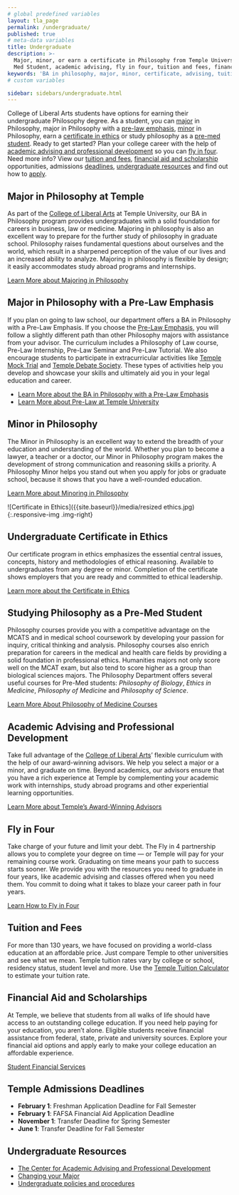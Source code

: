 ```yaml
---
# global predefined variables
layout: tla_page
permalink: /undergraduate/
published: true
# meta-data variables
title: Undergraduate
description: >-
  Major, minor, or earn a certificate in Philosophy from Temple University’s College of Liberal Arts. Learn more about studies as a Pre-
  Med Student, academic advising, fly in four, tuition and fees, financial aid and scholarship, deadlines, resources, and how to apply.
keywords: 'BA in philosophy, major, minor, certificate, advising, tuition, fly in four, scholarships, resources'  
# custom variables

sidebar: sidebars/undergraduate.html
---
```

College of Liberal Arts students have options for earning their undergraduate Philosophy degree. As a student, you can [major](#major-in-philosophy-at-temple) in Philosophy, major in Philosophy with a [pre-law emphasis](#major-in-philosophy-with-a-pre-law-emphasis), [minor](#minor-in-philosophy) in Philosophy, earn a [certificate in ethics](#undergraduate-certificate-in-ethics) or study philosophy as a [pre-med student](#studying-philosophy-as-a-pre-med-student). Ready to get started? Plan your college career with the help of [academic advising and professional development](#academic-advising-and-professional-development) so you can [fly in four](#fly-in-four). Need more info? View our [tuition and fees](#tuition-and-fees), [financial aid and scholarship](#financial-aid-and-scholarships) opportunities, admissions [deadlines](#temple-admissions-deadlines), [undergraduate resources](#undergraduate-resources) and find out how to [apply](#undergraduate-admissions).

## Major in Philosophy at Temple
As part of the [College of Liberal Arts](https://liberalarts.temple.edu/) at Temple University, our BA in Philosophy program provides undergraduates with a solid foundation for careers in business, law or medicine. Majoring in philosophy is also an excellent way to prepare for the further study of philosophy in graduate school. Philosophy raises fundamental questions about ourselves and the world, which result in a sharpened perception of the value of our lives and an increased ability to analyze. Majoring in philosophy is flexible by design; it easily accommodates study abroad programs and internships.

[Learn More about Majoring in Philosophy](https://www.temple.edu/academics/degree-programs/philosophy-major-la-phil-ba)

## Major in Philosophy with a Pre-Law Emphasis
If you plan on going to law school, our department offers a BA in Philosophy with a Pre-Law Emphasis. If you choose the [Pre-Law Emphasis](http://www.cla.temple.edu/pre-law/), you will follow a slightly different path  than other Philosophy majors with assistance from your advisor. The curriculum includes a Philosophy of Law course, Pre-Law Internship, Pre-Law Seminar and Pre-Law Tutorial. We also encourage students to participate in extracurricular activities like [Temple Mock Trial](https://temple.campuslabs.com/engage/organization/TUMockTrial) and [Temple Debate Society](https://temple.campuslabs.com/engage/organization/templedebate). These types of activities help you develop and showcase your skills and ultimately aid you in your legal education and career.

- [Learn More about the BA in Philosophy with a Pre-Law Emphasis](https://www.temple.edu/academics/degree-programs/philosophy-major-la-phil-ba)
- [Learn More about Pre-Law at Temple University](http://cla.temple.edu/pre-law/undergraduate/)

## Minor in Philosophy
The Minor in Philosophy is an excellent way to extend the breadth of your education and understanding of the world. Whether you plan to become a lawyer, a teacher or a doctor, our Minor in Philosophy program makes the development of strong communication and reasoning skills a priority. A Philosophy Minor helps you stand out when you apply for jobs or graduate school, because it shows that you have a well-rounded education.

[Learn More about Minoring in Philosophy](http://bulletin.temple.edu/undergraduate/liberal-arts/philosophy/minor-philosophy/)

![Certificate in Ethics]({{site.baseurl}}/media/resized ethics.jpg){:.responsive-img .img-right}

## Undergraduate Certificate in Ethics
Our certificate program in ethics emphasizes the essential central issues, concepts, history and methodologies of ethical reasoning. Available to undergraduates from any degree or minor. Completion of the certificate shows employers that you are ready and committed to ethical leadership.

[Learn more about the Certificate in Ethics](https://www.temple.edu/academics/degree-programs/ethics-certificate-undergraduate-la-ethc-cert)

## Studying Philosophy as a Pre-Med Student
Philosophy courses provide you with a competitive advantage on the MCATS and in medical school coursework by developing your passion for inquiry, critical thinking and analysis. Philosophy courses also enrich preparation for careers in the medical and health care fields by providing a solid foundation in professional ethics. Humanities majors not only score well on the MCAT exam, but also tend to score higher as a group than biological sciences majors. The Philosophy Department offers several useful courses for Pre-Med students: _Philosophy of Biology_, _Ethics in Medicine_, _Philosophy of Medicine_ and _Philosophy of Science_.

[Learn More About Philosophy of Medicine Courses](http://develop.cla.temple.edu/philosophy/media/pre-med-philosophy.pdf)

## Academic Advising and Professional Development
Take full advantage of the [College of Liberal Arts](https://liberalarts.temple.edu/)’ flexible curriculum with the help of our award-winning advisors. We help you select a major or a minor, and graduate on time. Beyond academics, our advisors ensure that you have a rich experience at Temple by complementing your academic work with internships, study abroad programs and other experiential learning opportunities.

[Learn More about Temple’s Award-Winning Advisors](https://liberalarts.temple.edu/advising)

## Fly in Four
Take charge of your future and limit your debt. The Fly in 4 partnership allows you to complete your degree on time — or Temple will pay for your remaining course work. Graduating on time means your path to success starts sooner. We provide you with the resources you need to graduate in four years, like academic advising and classes offered when you need them. You commit to doing what it takes to blaze your career path in four years.

[Learn How to Fly in Four](http://fly.temple.edu/)

## Tuition and Fees
For more than 130 years, we have focused on providing a world-class education at an affordable price. Just compare Temple to other universities and see what we mean. Temple tuition rates vary by college or school, residency status, student level and more. Use the [Temple Tuition Calculator](https://bursar.temple.edu/tuition-and-fees/tuition-rates) to estimate your tuition rate.

## Financial Aid and Scholarships
At Temple, we believe that students from all walks of life should have access to an outstanding college education. If you need help paying for your education, you aren’t alone. Eligible students receive financial assistance from federal, state, private and university sources. Explore your financial aid options and apply early to make your college education an affordable experience.

[Student Financial Services](https://sfs.temple.edu/financial-aid-types)

## Temple Admissions Deadlines
- **February 1**: Freshman Application Deadline for Fall Semester
- **February 1**: FAFSA Financial Aid Application Deadline
- **November 1**: Transfer Deadline for Spring Semester
- **June 1**: Transfer Deadline for Fall Semester

## Undergraduate Resources
- [The Center for Academic Advising and Professional Development](https://liberalarts.temple.edu/advising)
- [Changing your Major](https://www.cla.temple.edu/academic-advising/policies-and-procedures/)
- [Undergraduate policies and procedures](http://bulletin.temple.edu/undergraduate/academic-policies/)
